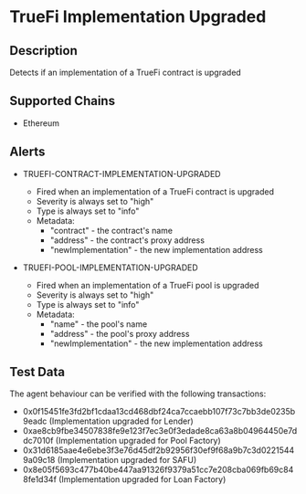 # TrueFi Implementation Upgraded

## Description

Detects if an implementation of a TrueFi contract is upgraded

## Supported Chains

- Ethereum

## Alerts

- TRUEFI-CONTRACT-IMPLEMENTATION-UPGRADED
  - Fired when an implementation of a TrueFi contract is upgraded
  - Severity is always set to "high"
  - Type is always set to "info"
  - Metadata:
    - "contract" - the contract's name
    - "address" - the contract's proxy address
    - "newImplementation" - the new implementation address

- TRUEFI-POOL-IMPLEMENTATION-UPGRADED
  - Fired when an implementation of a TrueFi pool is upgraded
  - Severity is always set to "high"
  - Type is always set to "info"
  - Metadata:
    - "name" - the pool's name
    - "address" - the pool's proxy address
    - "newImplementation" - the new implementation address

## Test Data

The agent behaviour can be verified with the following transactions:

- 0x0f15451fe3fd2bf1cdaa13cd468dbf24ca7ccaebb107f73c7bb3de0235b9eadc (Implementation upgraded for Lender)
- 0xae8cb9fbe34507838fe9e123f7ec3e0f3edade8ca63a8b04964450e7ddc7010f (Implementation upgraded for Pool Factory)
- 0x31d6185aae4e6ebe3f3e76d45df2b92956f30ef9f68a9b7c3d02215449a09c18 (Implementation upgraded for SAFU)
- 0x8e05f5693c477b40be447aa91326f9379a51cc7e208cba069fb69c848fe1d34f (Implementation upgraded for Loan Factory)
